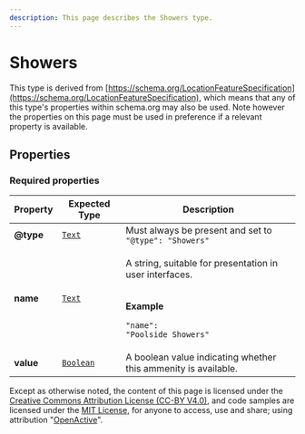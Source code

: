 ```yaml
---
description: This page describes the Showers type.
---
```


# Showers

This type is derived from [https://schema.org/LocationFeatureSpecification](https://schema.org/LocationFeatureSpecification), which means that any of this type's properties within schema.org may also be used. Note however the properties on this page must be used in preference if a relevant property is available.

## **Properties**

### **Required properties**

| Property  | Expected Type                            | Description                                                                                                                                     |
| --------- | ---------------------------------------- | ----------------------------------------------------------------------------------------------------------------------------------------------- |
| **@type** |  [`Text`](https://schema.org/Text)       |  Must always be present and set to `"@type": "Showers"`                                                                                         |
| **name**  |  [`Text`](https://schema.org/Text)       | <p>A string, suitable for presentation in user interfaces.</p><p><br><strong>Example</strong></p><p><code>"name": "Poolside Showers"</code></p> |
| **value** |  [`Boolean`](https://schema.org/Boolean) | A boolean value indicating whether this ammenity is available.                                                                                  |

Except as otherwise noted, the content of this page is licensed under the [Creative Commons Attribution License (CC-BY V4.0)](https://creativecommons.org/licenses/by/4.0/), and code samples are licensed under the [MIT License](https://opensource.org/licenses/MIT), for anyone to access, use and share; using attribution "[OpenActive](https://www.openactive.io)".
